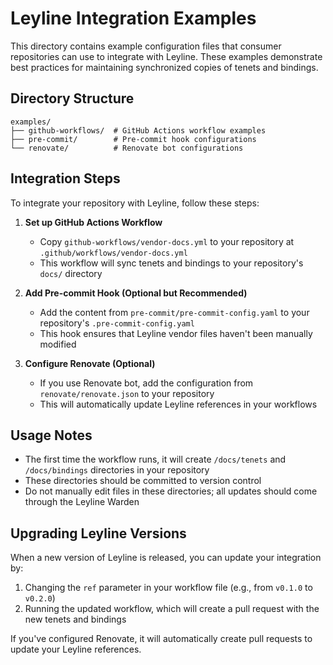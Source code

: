 # Leyline Integration Examples

This directory contains example configuration files that consumer repositories can use to integrate with Leyline. These examples demonstrate best practices for maintaining synchronized copies of tenets and bindings.

## Directory Structure

```
examples/
├── github-workflows/  # GitHub Actions workflow examples
├── pre-commit/        # Pre-commit hook configurations
└── renovate/          # Renovate bot configurations
```

## Integration Steps

To integrate your repository with Leyline, follow these steps:

1. **Set up GitHub Actions Workflow**
   - Copy `github-workflows/vendor-docs.yml` to your repository at `.github/workflows/vendor-docs.yml`
   - This workflow will sync tenets and bindings to your repository's `docs/` directory

2. **Add Pre-commit Hook (Optional but Recommended)**
   - Add the content from `pre-commit/pre-commit-config.yaml` to your repository's `.pre-commit-config.yaml`
   - This hook ensures that Leyline vendor files haven't been manually modified

3. **Configure Renovate (Optional)**
   - If you use Renovate bot, add the configuration from `renovate/renovate.json` to your repository
   - This will automatically update Leyline references in your workflows

## Usage Notes

- The first time the workflow runs, it will create `/docs/tenets` and `/docs/bindings` directories in your repository
- These directories should be committed to version control
- Do not manually edit files in these directories; all updates should come through the Leyline Warden

## Upgrading Leyline Versions

When a new version of Leyline is released, you can update your integration by:

1. Changing the `ref` parameter in your workflow file (e.g., from `v0.1.0` to `v0.2.0`)
2. Running the updated workflow, which will create a pull request with the new tenets and bindings

If you've configured Renovate, it will automatically create pull requests to update your Leyline references.
